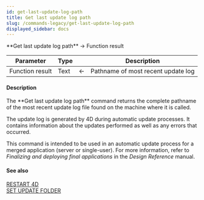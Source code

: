 ```yaml
---
id: get-last-update-log-path
title: Get last update log path
slug: /commands-legacy/get-last-update-log-path
displayed_sidebar: docs
---
```


<!--REF #_command_.Get last update log path.Syntax-->**Get last update log path** -> Function result<!-- END REF-->
<!--REF #_command_.Get last update log path.Params-->
| Parameter | Type |  | Description |
| --- | --- | --- | --- |
| Function result | Text | &larr; | Pathname of most recent update log |

<!-- END REF-->

#### Description 

<!--REF #_command_.Get last update log path.Summary-->The **Get last update log path** command returns the complete pathname of the most recent update log file found on the machine where it is called.<!-- END REF-->

The update log is generated by 4D during automatic update processes. It contains information about the updates performed as well as any errors that occurred. 

This command is intended to be used in an automatic update process for a merged application (server or single-user). For more information, refer to *Finalizing and deploying final applications* in the *Design Reference* manual.

#### See also 

[RESTART 4D](restart-4d.md)  
[SET UPDATE FOLDER](set-update-folder.md)  